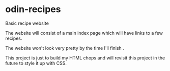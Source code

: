 # odin-recipes

Basic recipe website

The website will consist of a main index page which will have links to a few recipes.

The website won't look very pretty by the time I'll finish .

This project is just to build my HTML chops and will revisit this project in the future to style it up with CSS.